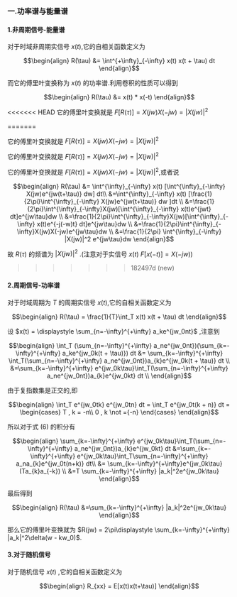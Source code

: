 ### 一.功率谱与能量谱
#### 1.非周期信号-能量谱
对于时域非周期实信号 $x(t)$,它的自相关函数定义为

$$\begin{align}
    R(\tau) &= \int^{+\infty}_{-\infty} x(t) x(t + \tau) dt
\end{align}$$

而它的傅里叶变换称为 $x(t)$ 的功率谱.利用卷积的性质可以得到

$$\begin{align}
    R(\tau) &= x(t) * x(-t)
\end{align}$$

<<<<<<< HEAD
它的傅里叶变换就是 $F[R(\tau)] = X(jw)X(-jw) = |X(jw)|^2$

=======

它的傅里叶变换就是 $F[R(\tau)] = X(jw)X(-jw) = |X(jw)|^2$


它的傅里叶变换就是 $F[R(\tau)] = X(jw)X(-jw) = |X(jw)|^2$

它的傅里叶变换就是 $F[R(\tau)] = X(jw)X(-jw) = |X(jw)|^2$,或者说

$$\begin{align}
    R(\tau) &= \int^{\infty}_{-\infty} x(t) [\int^{\infty}_{-\infty} X(jw)e^{jw(t+\tau)} dw] dt\\
    &=\int^{\infty}_{-\infty} x(t) [\frac{1}{2\pi}\int^{\infty}_{-\infty} X(jw)e^{jw(t+\tau)} dw ]dt \\
    &=\frac{1}{2\pi}\int^{\infty}_{-\infty}X(jw)[\int^{\infty}_{-\infty} x(t)e^{jwt} dt]e^{jw\tau}dw \\
    &=\frac{1}{2\pi}\int^{\infty}_{-\infty}X(jw)[\int^{\infty}_{-\infty} x(t)e^{-j(-w)t} dt]e^{jw\tau}dw \\
    &=\frac{1}{2\pi}\int^{\infty}_{-\infty}X(jw)X(-jw)e^{jw\tau}dw \\ 
    &=\frac{1}{2\pi} \int^{\infty}_{-\infty} |X(jw)|^2 e^{jw\tau}dw
\end{align}$$

故 $R(\tau)$ 的频谱为 $|X(jw)|^2$ .(注意对于实信号 $x(t)$ $F[x(-t)] = X(-jw)$)




>>>>>>> 182497d (new)
#### 2.周期信号-功率谱
对于时域周期为 $T$ 的周期实信号 $x(t)$,它的自相关函数定义为

$$\begin{align}
    R(\tau) =  \frac{1}{T}\int_T x(t) x(t + \tau) dt
\end{align}$$

设 $x(t) = \displaystyle \sum_{n=-\infty}^{+\infty} a_ke^{jw_0nt}$ ,注意到

$$\begin{align}
    \int_T (\sum_{n=-\infty}^{+\infty} a_ne^{jw_0nt})(\sum_{k=-\infty}^{+\infty} a_ke^{jw_0k(t + \tau)}) dt
    &= \sum_{k=-\infty}^{+\infty} \int_T(\sum_{n=-\infty}^{+\infty} a_ne^{jw_0nt})a_{k}e^{jw_0k(t + \tau)} dt \\
    &=\sum_{k=-\infty}^{+\infty} e^{jw_0k\tau}\int_T(\sum_{n=-\infty}^{+\infty} a_ne^{jw_0nt})a_{k}e^{jw_0kt} dt \\
\end{align}$$

由于复指数集是正交的,即

$$\begin{align}
    \int_T e^{jw_0tk} e^{jw_0tn} dt = \int_T e^{jw_0t(k + n)} dt = \begin{cases}
        T  , k = -n\\
        0 , k \not ={-n}
    \end{cases} 
\end{align}$$

所以对于式 $(6)$ 的积分有

$$\begin{align}
    \sum_{k=-\infty}^{+\infty} e^{jw_0k\tau}\int_T(\sum_{n=-\infty}^{+\infty} a_ne^{jw_0nt})a_{k}e^{jw_0kt} dt 
    &=\sum_{k=-\infty}^{+\infty} e^{jw_0k\tau}\int_T\sum_{n=-\infty}^{+\infty} a_na_{k}e^{jw_0t(n+k)} dt\\
    &= \sum_{k=-\infty}^{+\infty}e^{jw_0k\tau}(Ta_{k}a_{-k}) \\
    &=T \sum_{k=-\infty}^{+\infty} |a_k|^2e^{jw_0k\tau}
\end{align}$$

最后得到

$$\begin{align}
    R(\tau) &=\sum_{k=-\infty}^{+\infty} |a_k|^2e^{jw_0k\tau}
\end{align}$$

那么它的傅里叶变换就为 $R(jw) = 2\pi\displaystyle \sum_{k=-\infty}^{+\infty} |a_k|^2\delta(w - kw_0)$.

#### 3.对于随机信号
对于随机信号 $x(t)$ ,它的自相关函数定义为

$$\begin{align}
    R_{xx} = E[x(t)x(t+\tau)]
\end{align}$$
